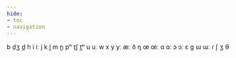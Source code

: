 ```yaml
---
hide:
- toc
- navigation
---
```

b
d̠ʒ
d̪
h
i
iː
j
k
l̪
m
n̪
pʰ
t̠ʃ
t̪ʰ
u
uː
w
x
y
yː
æː
ð
ŋ
œ
œː
ɑ
ɑː
ɔ
ɔː
ɛ
ɡ
ɯ
ɯː
ɾ
ʃ
ʒ
θ
